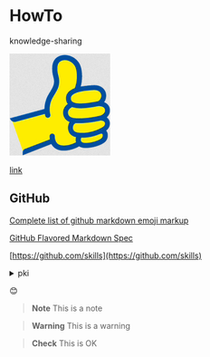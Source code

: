 # HowTo
knowledge-sharing

![here is an image](./thumbup.png)

[link](README.md)

## GitHub

[Complete list of github markdown emoji markup](https://gist.github.com/rxaviers/7360908)

[GitHub Flavored Markdown Spec](https://github.github.com/gfm/)

[https://github.com/skills](https://github.com/skills)

<details><summary>pki</summary>
<p>
  
```javascript
function test() {
  console.log("notice the blank line before this function?");
}
```

</p>
</details>

:blush:

> **Note**
> This is a note

> **Warning**
> This is a warning

> **Check**
> This is OK

